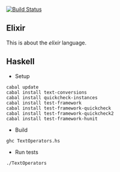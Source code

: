 [![Build Status](https://travis-ci.org/RawIron/scratch-elixir.svg)](https://travis-ci.org/RawIron/learning-elixir)


## Elixir

This is about the *elixir* language.

## Haskell

* Setup
```
cabal update
cabal install text-conversions
cabal install quickcheck-instances
cabal install test-framework
cabal install test-framework-quickcheck
cabal install test-framework-quickcheck2
cabal install test-framework-hunit
```

* Build
```
ghc TextOperators.hs
```

* Run tests
```
./TextOperators
```
